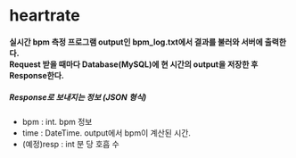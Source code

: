 # heartrate      

#### 실시간 bpm 측정 프로그램 output인 bpm_log.txt에서 결과를 불러와 서버에 출력한다.<br>Request 받을 때마다 Database(MySQL)에 현 시간의 output을 저장한 후 Response한다. <br>

##### Response로 보내지는 정보 (JSON 형식)
- bpm : int. bpm 정보<br>
- time : DateTime. output에서 bpm이 계산된 시간.<br>
- (예정)resp : int 분 당 호흡 수<br>




